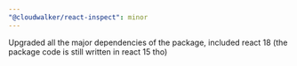 ```yaml
---
"@cloudwalker/react-inspect": minor
---
```


Upgraded all the major dependencies of the package, included react 18 (the package code is still written in react 15 tho)
